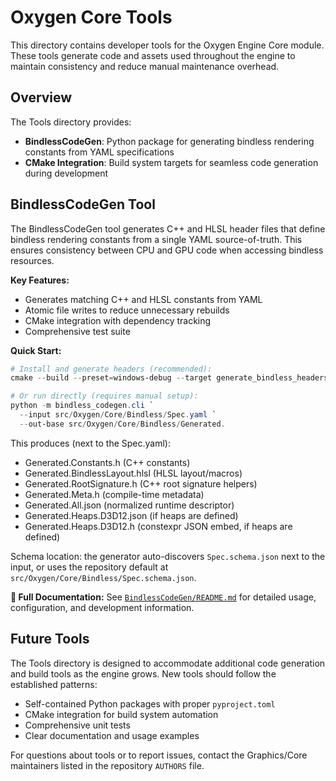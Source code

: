 # Oxygen Core Tools

This directory contains developer tools for the Oxygen Engine Core module. These
tools generate code and assets used throughout the engine to maintain
consistency and reduce manual maintenance overhead.

## Overview

The Tools directory provides:

- **BindlessCodeGen**: Python package for generating bindless rendering
  constants from YAML specifications
- **CMake Integration**: Build system targets for seamless code generation
  during development

## BindlessCodeGen Tool

The BindlessCodeGen tool generates C++ and HLSL header files that define
bindless rendering constants from a single YAML source-of-truth. This ensures
consistency between CPU and GPU code when accessing bindless resources.

**Key Features:**

- Generates matching C++ and HLSL constants from YAML
- Atomic file writes to reduce unnecessary rebuilds
- CMake integration with dependency tracking
- Comprehensive test suite

**Quick Start:**

```powershell
# Install and generate headers (recommended):
cmake --build --preset=windows-debug --target generate_bindless_headers

# Or run directly (requires manual setup):
python -m bindless_codegen.cli `
  --input src/Oxygen/Core/Bindless/Spec.yaml `
  --out-base src/Oxygen/Core/Bindless/Generated.
```

This produces (next to the Spec.yaml):

- Generated.Constants.h (C++ constants)
- Generated.BindlessLayout.hlsl (HLSL layout/macros)
- Generated.RootSignature.h (C++ root signature helpers)
- Generated.Meta.h (compile-time metadata)
- Generated.All.json (normalized runtime descriptor)
- Generated.Heaps.D3D12.json (if heaps are defined)
- Generated.Heaps.D3D12.h (constexpr JSON embed, if heaps are defined)

Schema location: the generator auto-discovers `Spec.schema.json` next to the input, or uses the repository default at `src/Oxygen/Core/Bindless/Spec.schema.json`.

**📖 Full Documentation:** See
[`BindlessCodeGen/README.md`](BindlessCodeGen/README.md) for detailed usage,
configuration, and development information.

## Future Tools

The Tools directory is designed to accommodate additional code generation and
build tools as the engine grows. New tools should follow the established
patterns:

- Self-contained Python packages with proper `pyproject.toml`
- CMake integration for build system automation
- Comprehensive unit tests
- Clear documentation and usage examples

For questions about tools or to report issues, contact the Graphics/Core
maintainers listed in the repository `AUTHORS` file.
